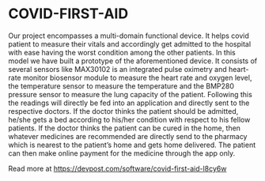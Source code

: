 # COVID-FIRST-AID
Our project encompasses a multi-domain functional device. It helps covid patient to measure their vitals and accordingly get admitted to the hospital with ease having the worst condition among the other patients. In this model we have built a prototype of the aforementioned device. It consists of several sensors like MAX30102 is an integrated pulse oximetry and heart-rate monitor biosensor module to measure the heart rate and oxygen level, the temperature sensor to measure the temperature and the BMP280 pressure sensor to measure the lung capacity of the patient. Following this the readings will directly be fed into an application and directly sent to the respective doctors. If the doctor thinks the patient should be admitted, he/she gets a bed according to his/her condition with respect to his fellow patients. If the doctor thinks the patient can be cured in the home, then whatever medicines are recommended are directly send to the pharmacy which is nearest to the patient’s home and gets home delivered. The patient can then make online payment for the medicine through the app only.

Read more at https://devpost.com/software/covid-first-aid-l8cy6w
